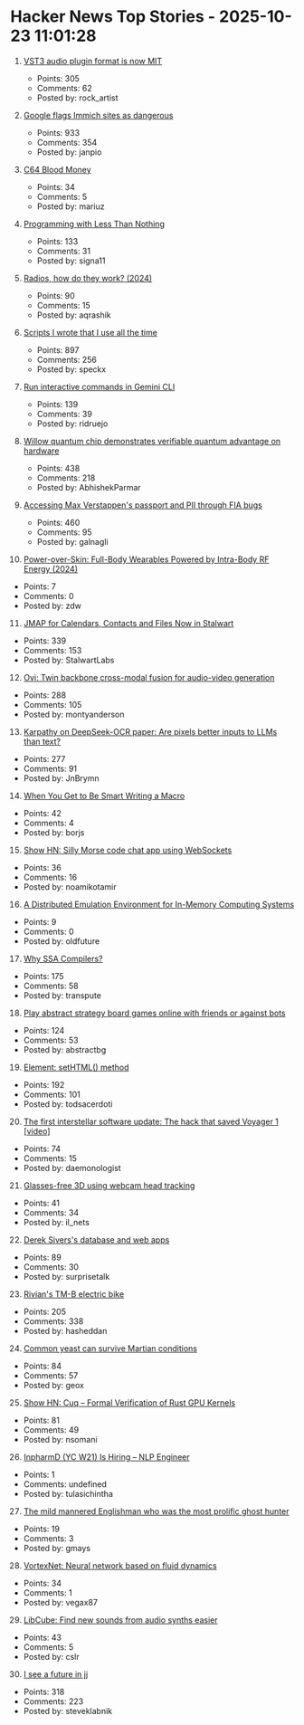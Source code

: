 # Hacker News Top Stories - 2025-10-23 11:01:28

1. [VST3 audio plugin format is now MIT](https://forums.steinberg.net/t/vst-3-8-0-sdk-released/1011988)
   - Points: 305
   - Comments: 62
   - Posted by: rock_artist

2. [Google flags Immich sites as dangerous](https://immich.app/blog/google-flags-immich-as-dangerous)
   - Points: 933
   - Comments: 354
   - Posted by: janpio

3. [C64 Blood Money](https://lemmings.info/c64-blood-money/)
   - Points: 34
   - Comments: 5
   - Posted by: mariuz

4. [Programming with Less Than Nothing](https://joshmoody.org/blog/programming-with-less-than-nothing/)
   - Points: 133
   - Comments: 31
   - Posted by: signa11

5. [Radios, how do they work? (2024)](https://lcamtuf.substack.com/p/radios-how-do-they-work)
   - Points: 90
   - Comments: 15
   - Posted by: aqrashik

6. [Scripts I wrote that I use all the time](https://evanhahn.com/scripts-i-wrote-that-i-use-all-the-time/)
   - Points: 897
   - Comments: 256
   - Posted by: speckx

7. [Run interactive commands in Gemini CLI](https://developers.googleblog.com/en/say-hello-to-a-new-level-of-interactivity-in-gemini-cli/)
   - Points: 139
   - Comments: 39
   - Posted by: ridruejo

8. [Willow quantum chip demonstrates verifiable quantum advantage on hardware](https://blog.google/technology/research/quantum-echoes-willow-verifiable-quantum-advantage/)
   - Points: 438
   - Comments: 218
   - Posted by: AbhishekParmar

9. [Accessing Max Verstappen's passport and PII through FIA bugs](https://ian.sh/fia)
   - Points: 460
   - Comments: 95
   - Posted by: galnagli

10. [Power-over-Skin: Full-Body Wearables Powered by Intra-Body RF Energy (2024)](https://dl.acm.org/doi/10.1145/3654777.3676394)
   - Points: 7
   - Comments: 0
   - Posted by: zdw

11. [JMAP for Calendars, Contacts and Files Now in Stalwart](https://stalw.art/blog/jmap-collaboration/)
   - Points: 339
   - Comments: 153
   - Posted by: StalwartLabs

12. [Ovi: Twin backbone cross-modal fusion for audio-video generation](https://github.com/character-ai/Ovi)
   - Points: 288
   - Comments: 105
   - Posted by: montyanderson

13. [Karpathy on DeepSeek-OCR paper: Are pixels better inputs to LLMs than text?](https://twitter.com/karpathy/status/1980397031542989305)
   - Points: 277
   - Comments: 91
   - Posted by: JnBrymn

14. [When You Get to Be Smart Writing a Macro](https://tonsky.me/blog/hashp/)
   - Points: 42
   - Comments: 4
   - Posted by: borjs

15. [Show HN: Silly Morse code chat app using WebSockets](https://noamtamir.github.io/morwse/)
   - Points: 36
   - Comments: 16
   - Posted by: noamikotamir

16. [A Distributed Emulation Environment for In-Memory Computing Systems](https://www.arxiv.org/pdf/2510.08257)
   - Points: 9
   - Comments: 0
   - Posted by: oldfuture

17. [Why SSA Compilers?](https://mcyoung.xyz/2025/10/21/ssa-1/)
   - Points: 175
   - Comments: 58
   - Posted by: transpute

18. [Play abstract strategy board games online with friends or against bots](https://abstractboardgames.com/)
   - Points: 124
   - Comments: 53
   - Posted by: abstractbg

19. [Element: setHTML() method](https://developer.mozilla.org/en-US/docs/Web/API/Element/setHTML)
   - Points: 192
   - Comments: 101
   - Posted by: todsacerdoti

20. [The first interstellar software update: The hack that saved Voyager 1 [video]](https://www.youtube.com/watch?v=p0K7u3B_8rY)
   - Points: 74
   - Comments: 15
   - Posted by: daemonologist

21. [Glasses-free 3D using webcam head tracking](https://assetstore.unity.com/packages/tools/camera/vr-without-glasses-for-webgl-332314)
   - Points: 41
   - Comments: 34
   - Posted by: il_nets

22. [Derek Sivers's database and web apps](https://github.com/sivers/sivers)
   - Points: 89
   - Comments: 30
   - Posted by: surprisetalk

23. [Rivian's TM-B electric bike](https://www.theverge.com/news/804157/rivian-tm-b-electric-bike-price-specs-helmet-quad)
   - Points: 205
   - Comments: 338
   - Posted by: hasheddan

24. [Common yeast can survive Martian conditions](https://phys.org/news/2025-10-common-yeast-survive-martian-conditions.html)
   - Points: 84
   - Comments: 57
   - Posted by: geox

25. [Show HN: Cuq – Formal Verification of Rust GPU Kernels](https://github.com/neelsomani/cuq)
   - Points: 81
   - Comments: 49
   - Posted by: nsomani

26. [InpharmD (YC W21) Is Hiring – NLP Engineer](https://inpharmd.com/jobs/inpharmd-is-hiring-ai-ml-engineer)
   - Points: 1
   - Comments: undefined
   - Posted by: tulasichintha

27. [The mild mannered Englishman who was the most prolific ghost hunter](https://lithub.com/the-mild-mannered-englishman-who-was-the-worlds-most-prolific-ghost-hunter/)
   - Points: 19
   - Comments: 3
   - Posted by: gmays

28. [VortexNet: Neural network based on fluid dynamics](https://github.com/samim23/vortexnet)
   - Points: 34
   - Comments: 1
   - Posted by: vegax87

29. [LibCube: Find new sounds from audio synths easier](https://github.com/cslr/libcube-public/wiki)
   - Points: 43
   - Comments: 5
   - Posted by: cslr

30. [I see a future in jj](https://steveklabnik.com/writing/i-see-a-future-in-jj/)
   - Points: 318
   - Comments: 223
   - Posted by: steveklabnik

